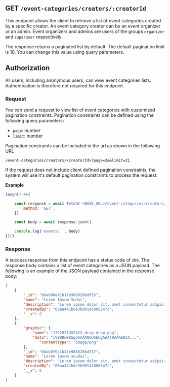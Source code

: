 ## GET `/event-categories/creators/:creatorId`

This endpoint allows the client to retrieve a list of event categories created by a specific creator. An event category creator can be an event organizer or an admin. Event organizers and admins are users of the groups `organizer` and `superuser` respectively. 

The response returns a paginated list by default. The default pagination limit is 10. You can change this value using query parameters.


## Authorization
All users, including anonymous users, can view event categories lists. Authentication is therefore not required for this endpoint.

### Request
You can send a request to view list of event categories with customized pagination constraints. Pagination constraints can be defined using the following query parameters:

- `page`: number
- `limit`: number

Pagination constraints can be included in the url as shown in the following URL

```t
/event-categories/creators/<creatorId>?page=2&&limit=21
```

If the request does not include client defined pagination constraints, the system will use it's default pagination constraints to process the request. 

**Example**

```javascript
(asyn() =>{

    const response = await fetch('<BASE_URL>/event-categories/creators/<creatorId>?page=2&&limit=21', {
        method: 'GET',
    })

    const body = await response.json()

    console.log('events: ', body)
})()
 ```

### Response
A success response from this endpoint has a status code of `200`. The response body contains a list of event categories as a JSON payload. The following is an example of the JSON payload contained in the response body:

```json
[
    {
        "_id": "66ab96e41b17e9888286df55",
        "name": "Lorem Ipsum Sudus",
        "description": "Lorem ipsum dolor sit, amet consectetur adipisicing elit. Maiores libero illo praesentium autem nesciunt consectetur repudiandae omnis eum similique in, quas rerum. Eveniet, possimus doloremque?",
        "createdBy": "66aa441b6e3b90141006547c",
        "__v": 0
    },
    {
        "graphic": {
            "name": "1722521452423_drag-drop.png",
            "data": "iVBORw0KGgoAAAANSUhEUgAAAl0AAAE0CA...",
               "contentType": "image/png"
        },
        "_id": "66ab976c1b17e9888286df57",
        "name": "Lorem ipsum suudus",
        "description": "Lorem ipsum dolor sit, amet consectetur adipisicing elit. Maiores libero illo praesentium autem nesciunt consectetur repudiandae omnis eum similique in, quas rerum. Eveniet, possimus doloremque?",
        "createdBy": "66aa441b6e3b90141006547c",
        "__v": 0
    }
]
```

